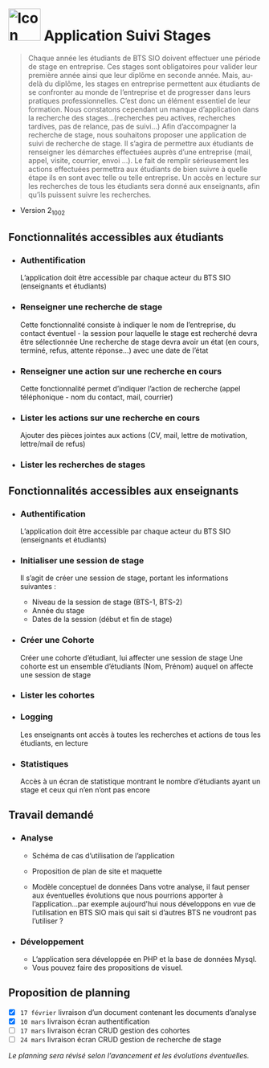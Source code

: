 <img src="https://github.com/Rushulyte/Application_Suivi_Stages/blob/temp/app/img/gradient_icon.png" width="64px" alt="Icon SIO"/> Application Suivi Stages
=============

> Chaque année les étudiants de BTS SIO doivent effectuer une période de stage en
entreprise. Ces stages sont obligatoires pour valider leur première année ainsi que leur
diplôme en seconde année. Mais, au-delà du diplôme, les stages en entreprise permettent
aux étudiants de se confronter au monde de l’entreprise et de progresser dans leurs
pratiques professionnelles. C’est donc un élément essentiel de leur formation. Nous
constatons cependant un manque d’application dans la recherche des stages...(recherches
peu actives, recherches tardives, pas de relance, pas de suivi...)
Afin d’accompagner la recherche de stage, nous souhaitons proposer une application de
suivi de recherche de stage. Il s’agira de permettre aux étudiants de renseigner les
démarches effectuées auprès d’une entreprise (mail, appel, visite, courrier, envoi ...). Le
fait de remplir sérieusement les actions effectuées permettra aux étudiants de bien suivre
à quelle étape ils en sont avec telle ou telle entreprise. Un accès en lecture sur les
recherches de tous les étudiants sera donné aux enseignants, afin qu’ils puissent suivre les
recherches.

-  Version 2<sub>1002</sub>

## Fonctionnalités accessibles aux étudiants

-  ### Authentification
   L’application doit être accessible par chaque acteur du BTS SIO (enseignants et
   étudiants)

- ### Renseigner une recherche de stage
  Cette fonctionnalité consiste à indiquer le nom de l’entreprise, du contact éventuel -
  la session pour laquelle le stage est recherché devra être sélectionnée 
  Une recherche de stage devra avoir un état (en cours, terminé, refus, attente
  réponse...) avec une date de l’état
  
- ### Renseigner une action sur une recherche en cours
  Cette fonctionnalité permet d’indiquer l’action de recherche (appel téléphonique -
  nom du contact, mail, courrier)
  
- ### Lister les actions sur une recherche en cours
  Ajouter des pièces jointes aux actions (CV, mail, lettre de motivation, lettre/mail de
  refus)

- ### Lister les recherches de stages

## Fonctionnalités accessibles aux enseignants

- ### Authentification
  L’application doit être accessible par chaque acteur du BTS SIO (enseignants et
  étudiants)
  
- ### Initialiser une session de stage
  Il s’agit de créer une session de stage, portant les informations suivantes :
   
  - Niveau de la session de stage (BTS-1, BTS-2)
  - Année du stage
  - Dates de la session (début et fin de stage)
    
- ### Créer une Cohorte
    Créer une cohorte d’étudiant, lui affecter une session de stage
    Une cohorte est un ensemble d’étudiants (Nom, Prénom) auquel on affecte une session
    de stage

- ### Lister les cohortes

- ### Logging
  Les enseignants ont accès à toutes les recherches et actions de tous les étudiants, en
  lecture
  
- ### Statistiques
    Accès à un écran de statistique montrant le nombre d’étudiants ayant un stage et ceux
    qui n’en n’ont pas encore
  
## Travail demandé

- ### Analyse
    - Schéma de cas d’utilisation de l’application
      
    - Proposition de plan de site et maquette
      
    - Modèle conceptuel de données
      Dans votre analyse, il faut penser aux éventuelles évolutions que nous pourrions apporter
      à l’application...par exemple aujourd'hui nous développons en vue de l’utilisation en BTS
      SIO mais qui sait si d’autres BTS ne voudront pas l’utiliser ?

- ### Développement
    - L’application sera développée en PHP et la base de données Mysql.
    - Vous pouvez faire des propositions de visuel.

## Proposition de planning 
- [x] `17 février` livraison d’un document contenant les documents d’analyse
- [x] `10 mars` livraison écran authentification
- [ ] `17 mars` livraison écran CRUD gestion des cohortes
- [ ] `24 mars` livraison écran CRUD gestion de recherche de stage

*Le planning sera révisé selon l’avancement et les évolutions éventuelles.*
